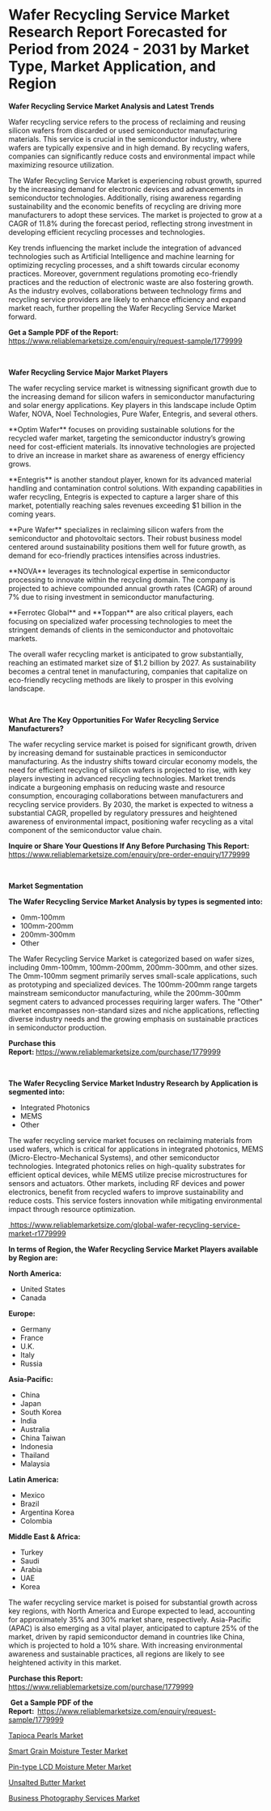 <p><h1>Wafer Recycling Service Market Research Report Forecasted for Period from 2024 -  2031 by Market Type, Market Application, and Region</h1></p><p><strong>Wafer Recycling Service Market Analysis and Latest Trends</strong></p>
<p><p>Wafer recycling service refers to the process of reclaiming and reusing silicon wafers from discarded or used semiconductor manufacturing materials. This service is crucial in the semiconductor industry, where wafers are typically expensive and in high demand. By recycling wafers, companies can significantly reduce costs and environmental impact while maximizing resource utilization.</p><p>The Wafer Recycling Service Market is experiencing robust growth, spurred by the increasing demand for electronic devices and advancements in semiconductor technologies. Additionally, rising awareness regarding sustainability and the economic benefits of recycling are driving more manufacturers to adopt these services. The market is projected to grow at a CAGR of 11.8% during the forecast period, reflecting strong investment in developing efficient recycling processes and technologies.</p><p>Key trends influencing the market include the integration of advanced technologies such as Artificial Intelligence and machine learning for optimizing recycling processes, and a shift towards circular economy practices. Moreover, government regulations promoting eco-friendly practices and the reduction of electronic waste are also fostering growth. As the industry evolves, collaborations between technology firms and recycling service providers are likely to enhance efficiency and expand market reach, further propelling the Wafer Recycling Service Market forward.</p></p>
<p><strong>Get a Sample PDF of the Report:&nbsp;</strong> <a href="https://www.reliablemarketsize.com/enquiry/request-sample/1779999?utm_campaign=1176&utm_medium=2&utm_source=Github&utm_content=ia&utm_term=09102024&utm_id=wafer-recycling-service">https://www.reliablemarketsize.com/enquiry/request-sample/1779999</a></p>
<p>&nbsp;</p>
<p><strong>Wafer Recycling Service Major Market Players</strong></p>
<p><p>The wafer recycling service market is witnessing significant growth due to the increasing demand for silicon wafers in semiconductor manufacturing and solar energy applications. Key players in this landscape include Optim Wafer, NOVA, Noel Technologies, Pure Wafer, Entegris, and several others.</p><p>**Optim Wafer** focuses on providing sustainable solutions for the recycled wafer market, targeting the semiconductor industry’s growing need for cost-efficient materials. Its innovative technologies are projected to drive an increase in market share as awareness of energy efficiency grows.</p><p>**Entegris** is another standout player, known for its advanced material handling and contamination control solutions. With expanding capabilities in wafer recycling, Entegris is expected to capture a larger share of this market, potentially reaching sales revenues exceeding $1 billion in the coming years.</p><p>**Pure Wafer** specializes in reclaiming silicon wafers from the semiconductor and photovoltaic sectors. Their robust business model centered around sustainability positions them well for future growth, as demand for eco-friendly practices intensifies across industries.</p><p>**NOVA** leverages its technological expertise in semiconductor processing to innovate within the recycling domain. The company is projected to achieve compounded annual growth rates (CAGR) of around 7% due to rising investment in semiconductor manufacturing.</p><p>**Ferrotec Global** and **Toppan** are also critical players, each focusing on specialized wafer processing technologies to meet the stringent demands of clients in the semiconductor and photovoltaic markets.</p><p>The overall wafer recycling market is anticipated to grow substantially, reaching an estimated market size of $1.2 billion by 2027. As sustainability becomes a central tenet in manufacturing, companies that capitalize on eco-friendly recycling methods are likely to prosper in this evolving landscape.</p></p>
<p>&nbsp;</p>
<p><strong>What Are The Key Opportunities For Wafer Recycling Service Manufacturers?</strong></p>
<p><p>The wafer recycling service market is poised for significant growth, driven by increasing demand for sustainable practices in semiconductor manufacturing. As the industry shifts toward circular economy models, the need for efficient recycling of silicon wafers is projected to rise, with key players investing in advanced recycling technologies. Market trends indicate a burgeoning emphasis on reducing waste and resource consumption, encouraging collaborations between manufacturers and recycling service providers. By 2030, the market is expected to witness a substantial CAGR, propelled by regulatory pressures and heightened awareness of environmental impact, positioning wafer recycling as a vital component of the semiconductor value chain.</p></p>
<p><strong>Inquire or Share Your Questions If Any Before Purchasing This Report:</strong> <a href="https://www.reliablemarketsize.com/enquiry/pre-order-enquiry/1779999?utm_campaign=1176&utm_medium=2&utm_source=Github&utm_content=ia&utm_term=09102024&utm_id=wafer-recycling-service">https://www.reliablemarketsize.com/enquiry/pre-order-enquiry/1779999</a></p>
<p>&nbsp;</p>
<p><strong>Market Segmentation</strong></p>
<p><strong>The Wafer Recycling Service Market Analysis by types is segmented into:</strong></p>
<p><ul><li>0mm-100mm</li><li>100mm-200mm</li><li>200mm-300mm</li><li>Other</li></ul></p>
<p><p>The Wafer Recycling Service Market is categorized based on wafer sizes, including 0mm-100mm, 100mm-200mm, 200mm-300mm, and other sizes. The 0mm-100mm segment primarily serves small-scale applications, such as prototyping and specialized devices. The 100mm-200mm range targets mainstream semiconductor manufacturing, while the 200mm-300mm segment caters to advanced processes requiring larger wafers. The "Other" market encompasses non-standard sizes and niche applications, reflecting diverse industry needs and the growing emphasis on sustainable practices in semiconductor production.</p></p>
<p><strong>Purchase this Report:&nbsp;</strong><a href="https://www.reliablemarketsize.com/purchase/1779999?utm_campaign=1176&utm_medium=2&utm_source=Github&utm_content=ia&utm_term=09102024&utm_id=wafer-recycling-service">https://www.reliablemarketsize.com/purchase/1779999</a></p>
<p>&nbsp;</p>
<p><strong>The Wafer Recycling Service Market Industry Research by Application is segmented into:</strong></p>
<p><ul><li>Integrated Photonics</li><li>MEMS</li><li>Other</li></ul></p>
<p><p>The wafer recycling service market focuses on reclaiming materials from used wafers, which is critical for applications in integrated photonics, MEMS (Micro-Electro-Mechanical Systems), and other semiconductor technologies. Integrated photonics relies on high-quality substrates for efficient optical devices, while MEMS utilize precise microstructures for sensors and actuators. Other markets, including RF devices and power electronics, benefit from recycled wafers to improve sustainability and reduce costs. This service fosters innovation while mitigating environmental impact through resource optimization.</p></p>
<p><a href="https://www.reliablemarketsize.com/global-wafer-recycling-service-market-r1779999?utm_campaign=1176&utm_medium=2&utm_source=Github&utm_content=ia&utm_term=09102024&utm_id=wafer-recycling-service">&nbsp;https://www.reliablemarketsize.com/global-wafer-recycling-service-market-r1779999</a></p>
<p><strong>In terms of Region, the Wafer Recycling Service Market Players available by Region are:</strong></p>
<p>
    <p> <strong> North America: </strong>
        <ul>
            <li>United States</li>
            <li>Canada</li>
        </ul>
        </p> 
    <p> <strong> Europe: </strong>
        <ul>
            <li>Germany</li>
            <li>France</li>
            <li>U.K.</li>
            <li>Italy</li>
            <li>Russia</li>
        </ul>
        </p> 
    <p> <strong> Asia-Pacific: </strong>
        <ul>
            <li>China</li>
            <li>Japan</li>
            <li>South Korea</li>
            <li>India</li>
            <li>Australia</li>
            <li>China Taiwan</li>
            <li>Indonesia</li>
            <li>Thailand</li>
            <li>Malaysia</li>
        </ul>
        </p> 
    <p> <strong> Latin America: </strong>
        <ul>
            <li>Mexico</li>
            <li>Brazil</li>
            <li>Argentina Korea</li>
            <li>Colombia</li>
        </ul>
        </p> 
    <p> <strong> Middle East & Africa: </strong>
        <ul>
            <li>Turkey</li>
            <li>Saudi</li>
            <li>Arabia</li>
            <li>UAE</li>
            <li>Korea</li>
        </ul>
    </p>
    </p>
<p><p>The wafer recycling service market is poised for substantial growth across key regions, with North America and Europe expected to lead, accounting for approximately 35% and 30% market share, respectively. Asia-Pacific (APAC) is also emerging as a vital player, anticipated to capture 25% of the market, driven by rapid semiconductor demand in countries like China, which is projected to hold a 10% share. With increasing environmental awareness and sustainable practices, all regions are likely to see heightened activity in this market.</p></p>
<p><strong>Purchase this Report: </strong><a href="https://www.reliablemarketsize.com/purchase/1779999?utm_campaign=1176&utm_medium=2&utm_source=Github&utm_content=ia&utm_term=09102024&utm_id=wafer-recycling-service">https://www.reliablemarketsize.com/purchase/1779999</a></p>
<p>&nbsp;<strong>Get a Sample PDF of the Report:&nbsp;&nbsp;</strong><a href="https://www.reliablemarketsize.com/enquiry/request-sample/1779999?utm_campaign=1176&utm_medium=2&utm_source=Github&utm_content=ia&utm_term=09102024&utm_id=wafer-recycling-service">https://www.reliablemarketsize.com/enquiry/request-sample/1779999</a></p>
<p><strong></strong></p>
<p><p><a href="https://issuu.com/reportprime-2/docs/tapioca-pearls-market-size-2030.ppt_cfedaf92fcee23?utm_campaign=1176&utm_medium=2&utm_source=Github&utm_content=ia&utm_term=09102024&utm_id=wafer-recycling-service">Tapioca Pearls Market</a></p><p><a href="https://github.com/miraclempsuv/Market-Research-Report-List-1/blob/main/smart-grain-moisture-tester-market.md?utm_campaign=1176&utm_medium=2&utm_source=Github&utm_content=ia&utm_term=09102024&utm_id=wafer-recycling-service">Smart Grain Moisture Tester Market</a></p><p><a href="https://github.com/radmanjxendrisczn/Market-Research-Report-List-1/blob/main/pin-type-lcd-moisture-meter-market.md?utm_campaign=1176&utm_medium=2&utm_source=Github&utm_content=ia&utm_term=09102024&utm_id=wafer-recycling-service">Pin-type LCD Moisture Meter Market</a></p><p><a href="https://issuu.com/reportprime-2/docs/unsalted-butter-market-size-2030.pp_15ae6f967fb5cb?utm_campaign=1176&utm_medium=2&utm_source=Github&utm_content=ia&utm_term=09102024&utm_id=wafer-recycling-service">Unsalted Butter Market</a></p><p><a href="https://www.linkedin.com/pulse/business-photography-services-industry-analysis-report-ioj2c?trackingId=LrpgV37yTO2ZQ7y1vGDKpw%3D%3D&utm_campaign=1176&utm_medium=2&utm_source=Github&utm_content=ia&utm_term=09102024&utm_id=wafer-recycling-service">Business Photography Services Market</a></p></p>
